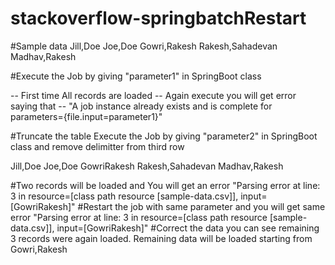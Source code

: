 # stackoverflow-springbatchRestart
#Sample data
Jill,Doe
Joe,Doe
Gowri,Rakesh
Rakesh,Sahadevan
Madhav,Rakesh

#Execute the Job by giving "parameter1" in SpringBoot class 
  
-- First time All records are loaded
-- Again execute you will get error saying that 
   -- "A job instance already exists and is complete for parameters={file.input=parameter1}"

#Truncate the table Execute the Job by giving "parameter2" in SpringBoot class and remove delimitter from third row

Jill,Doe
Joe,Doe
GowriRakesh
Rakesh,Sahadevan
Madhav,Rakesh

#Two records will be loaded and You will get an error "Parsing error at line: 3 in resource=[class path resource [sample-data.csv]], input=[GowriRakesh]"
#Restart the job with same parameter and you will get same error "Parsing error at line: 3 in resource=[class path resource [sample-data.csv]], input=[GowriRakesh]"
#Correct the data you can see remaining 3 records were again loaded. Remaining data will be loaded starting from Gowri,Rakesh


